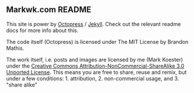 ## Markwk.com README

This site is power by [Octopress](http://octopress.org) /  [Jekyll](https://github.com/mojombo/jekyll). Check out the relevant readme docs for more info about this.

The code itself (Octopress) is licensed under The MIT License by Brandon Mathis. 

The work itself, i.e. posts and images are licensed by me (Mark Koester) under the [Creative Commons Attribution-NonCommercial-ShareAlike 3.0 Unported License](http://creativecommons.org/licenses/by-nc-sa/3.0/). This means you are free to share, reuse and remix, but under a few conditions: 1. attribution, 2. non-commercial usage, and 3. "share alike"
